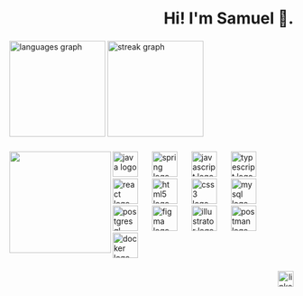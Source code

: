 <h1 align="right">Hi! I'm Samuel 🦆.</h1>

###

<div align="left">
  <img src="https://github-readme-stats.vercel.app/api/top-langs?username=SamuelSoaresSilva&locale=en&hide_title=false&layout=compact&card_width=320&langs_count=6&theme=dark&hide_border=true" height="170" alt="languages graph"  />
  <img src="https://streak-stats.demolab.com?user=SamuelSoaresSilva&locale=en&mode=weekly&theme=dark&hide_border=true&border_radius=5&date_format=M j[, Y]" height="170" alt="streak graph"  />
</div>

###

<img align="left" height="180" src="https://media.giphy.com/media/KphDFbotQHzU5LBnBu/giphy.gif"  />

###

<div align="left">
  <img src="https://cdn.jsdelivr.net/gh/devicons/devicon/icons/java/java-original.svg" height="45" alt="java logo"  />
  <img width="17" />
  <img src="https://cdn.jsdelivr.net/gh/devicons/devicon/icons/spring/spring-original.svg" height="45" alt="spring logo"  />
  <img width="17" />
  <img src="https://cdn.jsdelivr.net/gh/devicons/devicon/icons/javascript/javascript-original.svg" height="45" alt="javascript logo"  />
  <img width="17" />
  <img src="https://cdn.jsdelivr.net/gh/devicons/devicon/icons/typescript/typescript-original.svg" height="45" alt="typescript logo"  />
  <img width="17" />
  <img src="https://cdn.jsdelivr.net/gh/devicons/devicon/icons/react/react-original.svg" height="45" alt="react logo"  />
  <img width="17" />
  <img src="https://cdn.jsdelivr.net/gh/devicons/devicon/icons/html5/html5-original.svg" height="45" alt="html5 logo"  />
  <img width="17" />
  <img src="https://cdn.jsdelivr.net/gh/devicons/devicon/icons/css3/css3-original.svg" height="45" alt="css3 logo"  />
  <img width="17" />
  <img src="https://cdn.jsdelivr.net/gh/devicons/devicon/icons/mysql/mysql-original.svg" height="45" alt="mysql logo"  />
  <img width="17" />
  <img src="https://cdn.jsdelivr.net/gh/devicons/devicon/icons/postgresql/postgresql-original.svg" height="45" alt="postgresql logo"  />
  <img width="17" />
  <img src="https://cdn.jsdelivr.net/gh/devicons/devicon/icons/figma/figma-original.svg" height="45" alt="figma logo"  />
  <img width="17" />
  <img src="https://cdn.jsdelivr.net/gh/devicons/devicon/icons/illustrator/illustrator-plain.svg" height="45" alt="illustrator logo"  />
  <img width="17" />
  <img src="https://skillicons.dev/icons?i=postman" height="45" alt="postman logo"  />
  <img width="17" />
  <img src="https://cdn.jsdelivr.net/gh/devicons/devicon/icons/docker/docker-original.svg" height="45" alt="docker logo"  />
</div>

###

<div align="right">
  <img src="https://img.shields.io/static/v1?message=LinkedIn&logo=linkedin&label=&color=0077B5&logoColor=white&labelColor=&style=for-the-badge" height="28" alt="linkedin logo"  />
</div>

###
